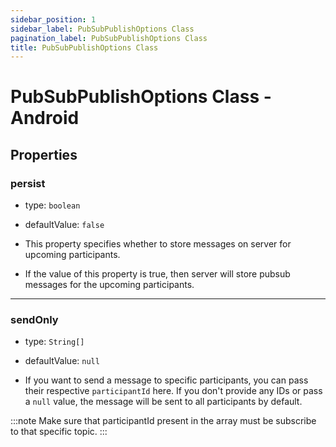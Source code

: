 ```yaml
---
sidebar_position: 1
sidebar_label: PubSubPublishOptions Class
pagination_label: PubSubPublishOptions Class
title: PubSubPublishOptions Class
---
```


# PubSubPublishOptions Class - Android

<div class="sdk-api-ref-only-h4">


## Properties

### persist

- type: `boolean`

- defaultValue: `false`

- This property specifies whether to store messages on server for upcoming participants.

- If the value of this property is true, then server will store pubsub messages for the upcoming participants.

---

### sendOnly

- type: `String[]`

- defaultValue: `null`

- If you want to send a message to specific participants, you can pass their respective `participantId` here. If you don't provide any IDs or pass a `null` value, the message will be sent to all participants by default.

:::note
Make sure that participantId present in the array must be subscribe to that specific topic.
:::

</div>
